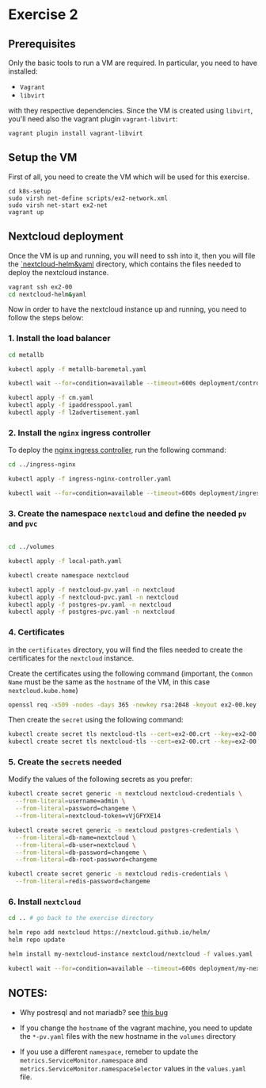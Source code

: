 # Exercise 2


## Prerequisites

Only the basic tools to run a VM are required. 
In particular, you need to have installed:

- `Vagrant`
- `libvirt`


with they respective dependencies.
Since the VM is created using `libvirt`, you'll need also the vagrant plugin `vagrant-libvirt`:

```
vagrant plugin install vagrant-libvirt
```

## Setup the VM

First of all, you need to create the VM which will be used for this exercise. 

```
cd k8s-setup 
sudo virsh net-define scripts/ex2-network.xml
sudo virsh net-start ex2-net
vagrant up
```

## Nextcloud deployment

Once the VM is up and running, you will need to ssh into it, then you will file the [`nextcloud-helm&yaml](./nextcloud-helm&yaml/) directory, which contains the files needed to deploy the nextcloud instance.

```bash
vagrant ssh ex2-00
cd nextcloud-helm&yaml
```

Now in order to have the nextcloud instance up and running, you need to follow the steps below:

### 1. Install the load balancer

```bash
cd metallb

kubectl apply -f metallb-baremetal.yaml

kubectl wait --for=condition=available --timeout=600s deployment/controller -n metallb-system

kubectl apply -f cm.yaml
kubectl apply -f ipaddresspool.yaml
kubectl apply -f l2advertisement.yaml
```



### 2. Install the `nginx` ingress controller


To deploy the [nginx ingress controller](https://kubernetes.github.io/ingress-nginx/deploy/), run the following command:

```bash
cd ../ingress-nginx

kubectl apply -f ingress-nginx-controller.yaml

kubectl wait --for=condition=available --timeout=600s deployment/ingress-nginx-controller -n ingress-nginx
```


### 3. Create the namespace `nextcloud` and define the needed `pv` and `pvc`

```bash

cd ../volumes

kubectl apply -f local-path.yaml

kubectl create namespace nextcloud 

kubectl apply -f nextcloud-pv.yaml -n nextcloud
kubectl apply -f nextcloud-pvc.yaml -n nextcloud
kubectl apply -f postgres-pv.yaml -n nextcloud
kubectl apply -f postgres-pvc.yaml -n nextcloud
```



### 4. Certificates

in the `certificates` directory, you will find the files needed to create the certificates for the `nextcloud` instance.

Create the certificates using the following command (important, the `Common Name` must be the same as the `hostname` of the VM, in this case `nextcloud.kube.home`)

```bash
openssl req -x509 -nodes -days 365 -newkey rsa:2048 -keyout ex2-00.key -out ex2-00.crt
```
Then create the `secret` using the following command:

```bash
kubectl create secret tls nextcloud-tls --cert=ex2-00.crt --key=ex2-00.key
kubectl create secret tls nextcloud-tls --cert=ex2-00.crt --key=ex2-00.key -n nextcloud 
```


### 5. Create the `secret`s needed

Modify the values of the following secrets as you prefer:


```bash
kubectl create secret generic -n nextcloud nextcloud-credentials \
  --from-literal=username=admin \
  --from-literal=password=changeme \
  --from-literal=nextcloud-token=vVjGFYXE14 

kubectl create secret generic -n nextcloud postgres-credentials \
  --from-literal=db-name=nextcloud \
  --from-literal=db-user=nextcloud \
  --from-literal=db-password=changeme \
  --from-literal=db-root-password=changeme 

kubectl create secret generic -n nextcloud redis-credentials \
  --from-literal=redis-password=changeme
```



### 6. Install `nextcloud`

```bash
cd .. # go back to the exercise directory

helm repo add nextcloud https://nextcloud.github.io/helm/
helm repo update

helm install my-nextcloud-instance nextcloud/nextcloud -f values.yaml -n nextcloud

kubectl wait --for=condition=available --timeout=600s deployment/my-nextcloud-instance-nextcloud -n nextcloud
```



## NOTES:

- Why postresql and not mariadb? see [this bug](https://github.com/nextcloud/helm/issues/506)



- If you change the `hostname` of the vagrant machine, you need to update the `*-pv.yaml` files with the new hostname in the `volumes` directory


- If you use a different `namespace`, remeber to update the `metrics.ServiceMonitor.namespace` and `metrics.ServiceMonitor.namespaceSelector` values in the `values.yaml` file. 